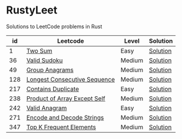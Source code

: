 # RustyLeet
Solutions to LeetCode problems in Rust

<table id="leetcode" class="table-auto">
  <thead>
    <tr>
      <th>id</th>
      <th>Leetcode</th>
      <th>Level</th>
      <th>Solution</th>
    </tr>
  </thead>
  <tbody>
      <tr>
        <td>
          1
        </td>
        <td>
          <a href="https://leetcode.com/problems/two-sum/description/"> Two Sum</a>
        </td>
        <td>Easy</td>
        <td>
          <a href="https://github.com/Redy1908/rusty_leet/blob/main/src/array_and_hashing/s0003_two_sum.rs"> Solution</a>
        </td>
      </tr>
      <tr>
        <td>
          36
        </td>
        <td>
          <a href="https://leetcode.com/problems/valid-sudoku/description/"> Valid Sudoku</a>
        </td>
        <td>Medium</td>
        <td>
          <a href="https://github.com/Redy1908/rusty_leet/blob/main/src/array_and_hashing/s0008_valid_sudoku.rs"> Solution</a>
        </td>
      </tr>
      <tr>
        <td>
         49 
        </td>
        <td>
          <a href="https://leetcode.com/problems/group-anagrams/description/"> Group Anagrams</a>
        </td>
        <td>Medium</td>
        <td>
          <a href="https://github.com/Redy1908/rusty_leet/blob/main/src/array_and_hashing/s0004_group_anagrams.rs"> Solution</a>
        </td>
      </tr>
      <tr>
        <td>
         128 
        </td>
        <td>
          <a href="https://leetcode.com/problems/longest-consecutive-sequence/description/"> Longest Consecutive Sequence</a>
        </td>
        <td>Medium</td>
        <td>
          <a href="https://github.com/Redy1908/rusty_leet/blob/main/src/array_and_hashing/s0009_longest_consecutive_sequence.rs"> Solution</a>
        </td>
      </tr>
      <tr>
        <td>
          217
        </td>
        <td>
          <a href="https://leetcode.com/problems/contains-duplicate/description/"> Contains Duplicate</a>
        </td>
        <td>Easy</td>
        <td>
          <a href="https://github.com/Redy1908/rusty_leet/blob/main/src/array_and_hashing/s0001_contains_duplicate.rs"> Solution</a>
        </td>
      </tr>
      <tr>
        <td>
          238
        </td>
        <td>
          <a href="https://leetcode.com/problems/product-of-array-except-self/description/"> Product of Array Except Self</a>
        </td>
        <td>Medium</td>
        <td>
          <a href="https://github.com/Redy1908/rusty_leet/blob/main/src/array_and_hashing/s0007_product_of_array_except_self.rs"> Solution</a>
        </td>
      </tr>
      <tr>
        <td>
          242
        </td>
        <td>
          <a href="https://leetcode.com/problems/valid-anagram/description/"> Valid Anagram</a>
        </td>
        <td>Easy</td>
        <td>
          <a href="https://github.com/Redy1908/rusty_leet/blob/main/src/array_and_hashing/s0002_valid_anagram.rs"> Solution</a>
        </td>
      </tr>
      <tr>
        <td>
          271
        </td>
        <td>
          <a href="https://leetcode.com/problems/encode-and-decode-strings/description/"> Encode and Decode Strings</a>
        </td>
        <td>Medium</td>
        <td>
          <a href="https://github.com/Redy1908/rusty_leet/blob/main/src/array_and_hashing/s0006_encode_and_decode_strings.rs"> Solution</a>
        </td>
      </tr>
      <tr>
        <td>
          347
        </td>
        <td>
          <a href="https://leetcode.com/problems/top-k-frequent-elements/description/"> Top K Frequent Elements</a>
        </td>
        <td>Medium</td>
        <td>
          <a href="https://github.com/Redy1908/rusty_leet/blob/main/src/array_and_hashing/s0005_top_k_frequent_elements.rs"> Solution</a>
        </td>
      </tr>

  </tbody>
</table>
